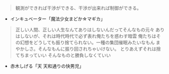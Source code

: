 > 観測ができれば干渉ができる、干渉が出来れば制御ができる。
- インキュベーター「魔法少女まどか☆マギカ」

> 正しい人間、正しい人生なんてありはしないんだってそんなもの元々
> ありはしないが、それは時代時代で必ず表れ俺たちを惑わす暗雲
> 俺たちはその幻想をどうしても振り捨てられない。一種の集団催眠みたいなもん
> まやかしさ。そんなもんに振り回されちゃいけない。
> とりあえずそれは捨てちまっていい
> そんなものと勝負しなくていい
- 赤木しげる「天 天和通りの快男児」
